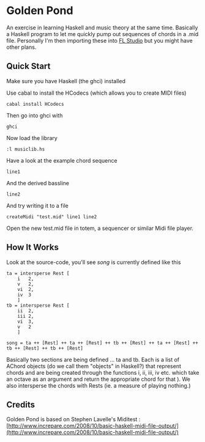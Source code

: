 Golden Pond
===========

An exercise in learning Haskell and music theory at the same time. Basically a Haskell program to let me quickly pump out sequences of chords in a .mid file. Personally I'm then importing these into [FL Studio](http://www.image-line.com/flstudio/) but you might have other plans.

Quick Start
-----------

Make sure you have Haskell (the ghci) installed

Use cabal to install the HCodecs (which allows you to create MIDI files)


    cabal install HCodecs


Then go into ghci with

    ghci
    
Now load the library

    :l musiclib.hs
    
Have a look at the example chord sequence

    line1
	
And the derived bassline

	line2
        
And try writing it to a file

    createMidi "test.mid" line1 line2


Open the new test.mid file in totem, a sequencer or similar Midi file player.


How It Works
------------
    
Look at the source-code, you'll see *song* is currently defined like this

    ta = intersperse Rest [
	    i   2,
	    v   2,
	    vi  2,
	    iv  3
	    ] 
    tb = intersperse Rest [
	    ii  2,
	    iii 2,
	    vi  3,
	    v	2
	    ]
	
    song = ta ++ [Rest] ++ ta ++ [Rest] ++ tb ++ [Rest] ++ ta ++ [Rest] ++ tb ++ [Rest] ++ tb ++ [Rest]
	
Basically two sections are being defined ... ta and tb. Each is a list of AChord objects (do we call them "objects" in Haskell?) that represent chords and are being created through the functions i, ii, iii, iv etc. which take an octave as an argument and return the appropriate chord for that ). We also intersperse the chords with Rests (ie. a measure of playing nothing.)



Credits 
-------

Golden Pond is based on Stephen Lavelle's Miditest :
[http://www.increpare.com/2008/10/basic-haskell-midi-file-output/](http://www.increpare.com/2008/10/basic-haskell-midi-file-output/)

